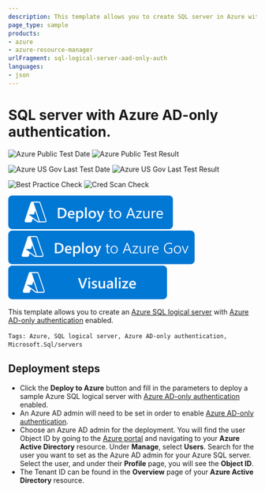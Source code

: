 ```yaml
---
description: This template allows you to create SQL server in Azure with the Azure AD admin set and Azure AD-only authentication feature enabled.
page_type: sample
products:
- azure
- azure-resource-manager
urlFragment: sql-logical-server-aad-only-auth
languages:
- json
---
```

# SQL server with Azure AD-only authentication.

![Azure Public Test Date](https://azurequickstartsservice.blob.core.windows.net/badges/quickstarts/microsoft.sql/sql-logical-server-aad-only-auth/PublicLastTestDate.svg)
![Azure Public Test Result](https://azurequickstartsservice.blob.core.windows.net/badges/quickstarts/microsoft.sql/sql-logical-server-aad-only-auth/PublicDeployment.svg)

![Azure US Gov Last Test Date](https://azurequickstartsservice.blob.core.windows.net/badges/quickstarts/microsoft.sql/sql-logical-server-aad-only-auth/FairfaxLastTestDate.svg)
![Azure US Gov Last Test Result](https://azurequickstartsservice.blob.core.windows.net/badges/quickstarts/microsoft.sql/sql-logical-server-aad-only-auth/FairfaxDeployment.svg)

![Best Practice Check](https://azurequickstartsservice.blob.core.windows.net/badges/quickstarts/microsoft.sql/sql-logical-server-aad-only-auth/BestPracticeResult.svg)
![Cred Scan Check](https://azurequickstartsservice.blob.core.windows.net/badges/quickstarts/microsoft.sql/sql-logical-server-aad-only-auth/CredScanResult.svg)

[![Deploy To Azure](https://raw.githubusercontent.com/Azure/azure-quickstart-templates/master/1-CONTRIBUTION-GUIDE/images/deploytoazure.svg?sanitize=true)](https://portal.azure.com/#create/Microsoft.Template/uri/https%3A%2F%2Fraw.githubusercontent.com%2FAzure%2Fazure-quickstart-templates%2Fmaster%2Fquickstarts%2Fmicrosoft.sql%2Fsql-logical-server-aad-only-auth%2Fazuredeploy.json)
[![Deploy To Azure US Gov](https://raw.githubusercontent.com/Azure/azure-quickstart-templates/master/1-CONTRIBUTION-GUIDE/images/deploytoazuregov.svg?sanitize=true)](https://portal.azure.us/#create/Microsoft.Template/uri/https%3A%2F%2Fraw.githubusercontent.com%2FAzure%2Fazure-quickstart-templates%2Fmaster%2Fquickstarts%2Fmicrosoft.sql%2Fsql-logical-server-aad-only-auth%2Fazuredeploy.json)
[![Visualize](https://raw.githubusercontent.com/Azure/azure-quickstart-templates/master/1-CONTRIBUTION-GUIDE/images/visualizebutton.svg?sanitize=true)](http://armviz.io/#/?load=https%3A%2F%2Fraw.githubusercontent.com%2FAzure%2Fazure-quickstart-templates%2Fmaster%2Fquickstarts%2Fmicrosoft.sql%2Fsql-logical-server-aad-only-auth%2Fazuredeploy.json)

This template allows you to create an [Azure SQL logical server](https://docs.microsoft.com/azure/sql-database/sql-database-logical-servers) with [Azure AD-only authentication](https://learn.microsoft.com/azure/azure-sql/database/authentication-azure-ad-only-authentication) enabled.

`Tags: Azure, SQL logical server, Azure AD-only authentication, Microsoft.Sql/servers`

## Deployment steps

- Click the **Deploy to Azure** button and fill in the parameters to deploy a sample Azure SQL logical server with [Azure AD-only authentication](https://learn.microsoft.com/azure/azure-sql/database/authentication-azure-ad-only-authentication) enabled.
- An Azure AD admin will need to be set in order to enable [Azure AD-only authentication](https://learn.microsoft.com/azure/azure-sql/database/authentication-azure-ad-only-authentication).
- Choose an Azure AD admin for the deployment. You will find the user Object ID by going to the [Azure portal](https://portal.azure.com) and navigating to your **Azure Active Directory** resource. Under **Manage**, select **Users**. Search for the user you want to set as the Azure AD admin for your Azure SQL server. Select the user, and under their **Profile** page, you will see the **Object ID**.
- The Tenant ID can be found in the **Overview** page of your **Azure Active Directory** resource.
